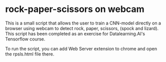 # rock-paper-scissors on webcam
This is a small script that allows the user to train a CNN-model directly on a browser using webcam to detect rock, paper, scissors, (spock and lizard). This script has been completed as an exercise for Datalearning.AI's Tensorflow course.

To run the script, you can add Web Server extension to chrome and open the rpsls.html file there.
